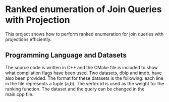 # Ranked enumeration of Join Queries with Projection
This project shows how to perform ranked enumeration for join queries with projections efficiently.

## Programming Language and Datasets
The source code is written in C++ and the CMake file is included to show what compilation flags have been used. Two datasets, dblp and imdb, have also been provided. The format for these datasets is the following: each line in the file represents a tuple (a,b). The vertex id is used as the weight for the ranking function. The dataset and the query can be changed in the main.cpp file.
